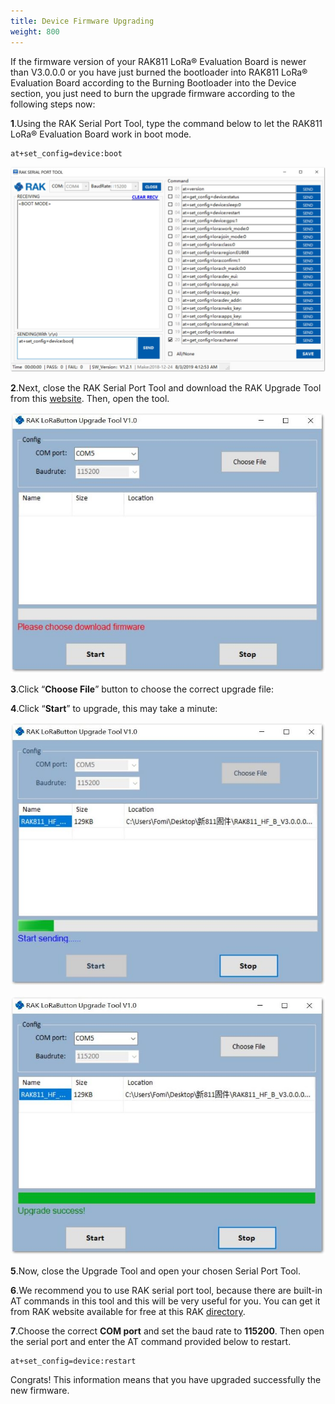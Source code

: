 ```yaml
---
title: Device Firmware Upgrading
weight: 800
---
```


If the firmware version of your RAK811 LoRa® Evaluation Board is newer than V3.0.0.0 or you have just burned the bootloader into RAK811 LoRa® Evaluation Board according to the Burning Bootloader into the Device section, you just need to burn the upgrade firmware according to the following steps now:

**1**.Using the RAK Serial Port Tool, type the command below to let the RAK811 LoRa® Evaluation Board work in boot mode.
```
at+set_config=device:boot
```

![Figure 1: Boot Mode](images/firmwarebootmode.jpg)

**2**.Next, close the RAK Serial Port Tool and download the RAK Upgrade Tool from this [website](https://downloads.rakwireless.com/en/LoRa/RAK612-LoRaButton/Tools/). Then, open the tool.
 
![Figure 2: File Choosing](images/filechoosing.jpg)

**3**.Click “**Choose File**” button to choose the correct upgrade file:

**4**.Click “**Start**” to upgrade, this may take a minute:

![Figure 3: Upgrade Start](images/start.jpg)

![Figure 4: Upgrade Success](images/upgradesuccess.jpg)

**5**.Now, close the Upgrade Tool and open your chosen Serial Port Tool.

**6**.We recommend you to use RAK serial port tool, because there are built-in AT commands in this tool and this will be very useful for you. You can get it from RAK website available for free at this RAK [directory](https://downloads.rakwireless.com/en/LoRa/Tools/).

**7**.Choose the correct **COM port** and set the baud rate to **115200**. Then open the serial port and enter the AT command provided below to restart.
```
at+set_config=device:restart
```

Congrats! This information means that you have upgraded successfully the new firmware.
